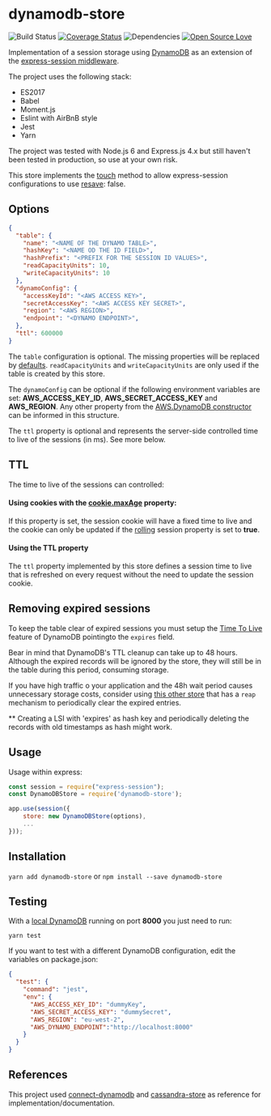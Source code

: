 dynamodb-store
===============
![Build Status](https://travis-ci.org/rafaelrpinto/dynamodb-store.svg?branch=master) [![Coverage Status](https://coveralls.io/repos/github/rafaelrpinto/dynamodb-store/badge.svg?branch=master)](https://coveralls.io/github/rafaelrpinto/dynamodb-store?branch=master) ![Dependencies](https://david-dm.org/rafaelrpinto/dynamodb-store.svg) [![Open Source Love](https://badges.frapsoft.com/os/v1/open-source.png?v=103)](https://github.com/ellerbrock/open-source-badges/)

Implementation of a session storage using [DynamoDB](https://aws.amazon.com/dynamodb/)
as an extension of the [express-session middleware](https://github.com/expressjs/session).

The project uses the following stack:

- ES2017
- Babel
- Moment.js
- Eslint with AirBnB style
- Jest
- Yarn

The project was tested with Node.js 6 and Express.js 4.x but still haven't been tested in production, so use at your own risk.

This store implements the [touch](https://github.com/expressjs/session#resave) method to allow express-session configurations to use [resave](https://github.com/expressjs/session#resave): false.

## Options

```json
{
  "table": {
    "name": "<NAME OF THE DYNAMO TABLE>",
    "hashKey": "<NAME OD THE ID FIELD>",
    "hashPrefix": "<PREFIX FOR THE SESSION ID VALUES>",
    "readCapacityUnits": 10,
    "writeCapacityUnits": 10
  },
  "dynamoConfig": {
    "accessKeyId": "<AWS ACCESS KEY>",
    "secretAccessKey": "<AWS ACCESS KEY SECRET>",
    "region": "<AWS REGION>",
    "endpoint": "<DYNAMO ENDPOINT>",
  },
  "ttl": 600000
}
```

The `table` configuration is optional. The missing properties will be replaced by [defaults](https://github.com/rafaelrpinto/dynamodb-store/blob/master/lib/constants.js). `readCapacityUnits` and `writeCapacityUnits` are only used if the table is created by this store.

The `dynamoConfig` can be optional if the following environment variables are set: **AWS_ACCESS_KEY_ID**, **AWS_SECRET_ACCESS_KEY** and **AWS_REGION**. Any other property from the [AWS.DynamoDB constructor](https://docs.aws.amazon.com/AWSJavaScriptSDK/latest/AWS/DynamoDB.html#constructor-property) can be informed in this structure.

The `ttl` property is optional and represents the server-side controlled time to live of the sessions (in ms). See more below.

## TTL

The time to live of the sessions can controlled:

#### Using cookies with the [cookie.maxAge](https://github.com/expressjs/session#cookiemaxage) property:

If this property is set, the session cookie will have a fixed time to live and the cookie can only be updated if the [rolling](https://github.com/expressjs/session#rolling) session property is set to **true**.

#### Using the TTL property

The `ttl` property implemented by this store defines a session time to live that is refreshed on every request without the need to update the session cookie.

## Removing expired sessions

To keep the table clear of expired sessions you must setup the [Time To Live](https://docs.aws.amazon.com/amazondynamodb/latest/developerguide/TTL.html) feature of DynamoDB pointingto the `expires` field.

Bear in mind that DynamoDB's TTL cleanup can take up to 48 hours. Although the expired records will be ignored by the store, they will still be in the table during this period, consuming storage.

If you have high traffic o your application and the 48h wait period causes unnecessary storage costs, consider using [this other store](https://github.com/ca98am79/connect-dynamodb) that has a `reap` mechanism to periodically clear the expired entries.

** Creating a LSI with 'expires' as hash key and periodically deleting the records with old timestamps as hash might work.

## Usage

Usage within express:

```javascript
const session = require("express-session");
const DynamoDBStore = require('dynamodb-store');

app.use(session({
    store: new DynamoDBStore(options),
    ...
}));
```

## Installation

`yarn add dynamodb-store`
or
`npm install --save dynamodb-store`

## Testing

With a [local DynamoDB](https://docs.aws.amazon.com/amazondynamodb/latest/developerguide/DynamoDBLocal.html) running on port **8000** you just need to run:

`yarn test`

If you want to test with a different DynamoDB configuration, edit the variables on package.json:

```json
{
  "test": {
    "command": "jest",
    "env": {
      "AWS_ACCESS_KEY_ID": "dummyKey",
      "AWS_SECRET_ACCESS_KEY": "dummySecret",
      "AWS_REGION": "eu-west-2",
      "AWS_DYNAMO_ENDPOINT":"http://localhost:8000"
    }
  }
}
```

## References

This project used [connect-dynamodb](https://github.com/ca98am79/connect-dynamodb) and [cassandra-store](https://github.com/webcc/cassandra-store) as reference for implementation/documentation.

